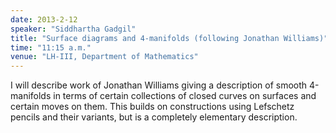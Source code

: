 ```yaml
---
date: 2013-2-12
speaker: "Siddhartha Gadgil"
title: "Surface diagrams and 4-manifolds (following Jonathan Williams)"
time: "11:15 a.m." 
venue: "LH-III, Department of Mathematics"
---
```

I will describe work of Jonathan Williams giving a description of smooth 4-manifolds in terms of certain collections of closed curves on surfaces and certain moves on them. This builds on constructions using Lefschetz pencils and their variants, but is a completely elementary description.
